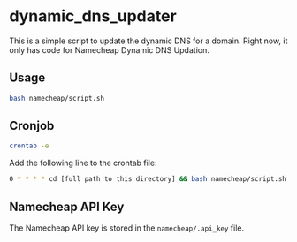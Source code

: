 # dynamic_dns_updater

This is a simple script to update the dynamic DNS for a domain.
Right now, it only has code for Namecheap Dynamic DNS Updation.

## Usage

```bash
bash namecheap/script.sh
```

## Cronjob

```bash
crontab -e
```

Add the following line to the crontab file:

```bash
0 * * * * cd [full path to this directory] && bash namecheap/script.sh
```

## Namecheap API Key

The Namecheap API key is stored in the `namecheap/.api_key` file.
